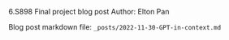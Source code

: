 6.S898 Final project blog post
Author: Elton Pan

Blog post markdown file: `_posts/2022-11-30-GPT-in-context.md`
